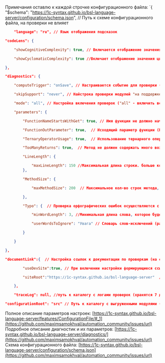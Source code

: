Примечания оставлю к каждой строчке конфигурационного файла:
`{
"$schema": "https://1c-syntax.github.io/bsl-language-server/configuration/schema.json", // Путь к схеме конфигурационного файла, на проверки не влияет



```json
    "language": "ru", // Язык отображения подсказок

"codeLens": {

	"showCognitiveComplexity": true, // Включается отображение значения когнитивной сложности метода над его определением. По умолчанию параметр включен (установлен в true)

	"showCyclomaticComplexity": true //Включает отображение значения цикломатической сложности метода. По умолчанию параметр включен (установлен в true)

},

"diagnostics": {

	"computeTrigger": "onSave", // Настраивается событие для проверки (в данном проекте не имеет значение, т.к. проверка вызывается по горячим клавишам)

	"skipSupport": "never", // Найстрока проверки модулей "на поддержке" (в данном проекте не имеет значение, т.к. проверка вызывается по горячим клавишам)

	"mode": "all", // Настройка включения проверок ("all" - включить все)

	"parameters": {

		"FunctionNameStartsWithGet": true, // Имя функции не должно начинаться с "Получить" (По умолчанию - выключено)

		"FunctionOutParameter": true,  // Исходящий параметр функции (По умолчанию - выключено)

		"TernaryOperatorUsage": true,  // Использование тернарного оператора (По умолчанию - выключено)

		"TooManyReturns": true,  // Метод не должен содержать много возвратов (По умолчанию - выключено)

		"LineLength": {

			"maxLineLength": 150 //Максимальная длина строки. больше которой предлагать разбить на несколько
		},

		"MethodSize": {

			"maxMethodSize": 200  // Максимальное кол-во строк метода, свыше которых, необходимо предложить пересмотр метода

		},

		"Typo": {  // Проверка орфографических ошибок осуществляется с помощью LanguageTool. Проверяемые строки разбиваются по camelCase и проверяются на соответствие во встроенном словаре.

			"minWordLength": 3, //Минимальная длина слова, которое будет проверено на орфографические ошибки

			"userWordsToIgnore": "Увага" // Словарь слов-исключений (разделитель слов ',' (запятая)

		}

	}

},

"documentLink":{  // Настройка ссылок к документации по проверкам (на стадии разработки)

		"useDevSite":true, // При включении настройки формирующиеся ссылки на документацию будут вести на develop-версию сайта. По умолчанию параметр выключен (установлен в false)

		"siteRoot":"https://1c-syntax.github.io/bsl-language-server"  // Путь к корню сайта с документацией. 

	}, 

    "traceLog": null, //путь к каталогу с логами проверок (хранятся 7 дней)

"configurationRoot": "src" // Путь к каталогу с выгруженными модулями (в этом каталоге создается файл с текстом проверяемого модуля) } `
```



Полное описание параметров настроек: [https://1c-syntax.github.io/bsl-language-server/features/ConfigurationFile/#_1](https://github.com/maximsamokhval/automation_community/issues/url)
Подробное описание диагностик и их параметров: [https://1c-syntax.github.io/bsl-language-server/diagnostics/](https://github.com/maximsamokhval/automation_community/issues/url)
Схема конфигурационного файла: [https://1c-syntax.github.io/bsl-language-server/configuration/schema.json](https://github.com/maximsamokhval/automation_community/issues/url)



